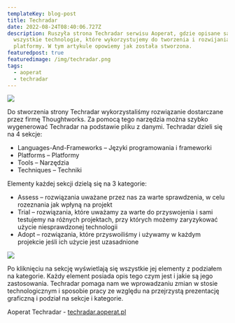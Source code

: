 ```yaml
---
templateKey: blog-post
title: Techradar
date: 2022-08-24T08:40:06.727Z
description: Ruszyła strona Techradar serwisu Aoperat, gdzie opisane są
  wszystkie technologie, które wykorzystujemy do tworzenia i rozwijania
  platformy. W tym artykule opowiemy jak została stworzona.
featuredpost: true
featuredimage: /img/techradar.png
tags:
  - aoperat
  - techradar
---
```

![](/img/techradar.png)

Do stworzenia strony Techradar wykorzystaliśmy rozwiązanie dostarczane przez firmę Thoughtworks. Za pomocą tego narzędzia można szybko wygenerować Techradar na podstawie pliku z danymi. Techradar dzieli się na 4 sekcje:

* Languages-And-Frameworks – Języki programowania i frameworki
* Platforms – Platformy
* Tools – Narzędzia 
* Techniques – Techniki 

Elementy każdej sekcji dzielą się na 3 kategorie: 

* Assess – rozwiązania uważane przez nas za warte sprawdzenia, w celu rozeznania jak wpłyną na projekt
* Trial – rozwiązania, które uważamy za warte do przyswojenia i sami testujemy na różnych projektach, przy których możemy zaryzykować użycie niesprawdzonej technologii
* Adopt – rozwiązania, które przyswoiliśmy i używamy w każdym projekcie jeśli ich użycie jest uzasadnione

![](/img/techradar_section.png)

Po kliknięciu na sekcję wyświetlają się wszystkie jej elementy z podziałem na kategorie. Każdy element posiada opis tego czym jest i jakie są jego zastosowania. Techradar pomaga nam we wprowadzaniu zmian w stosie technologicznym i sposobie pracy ze względu na przejrzystą prezentację graficzną i podział na sekcje i kategorie.

Aoperat Techradar - [techradar.aoperat.pl](techradar.aoperat.pl/)